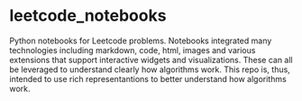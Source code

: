 # leetcode_notebooks
Python notebooks for Leetcode problems. 
Notebooks integrated many technologies including markdown, code, html, images and various extensions that support interactive 
widgets and visualizations. These can all be leveraged to understand clearly how algorithms work. This repo is, thus, intended
to use rich representantions to better understand how algorithms work.
